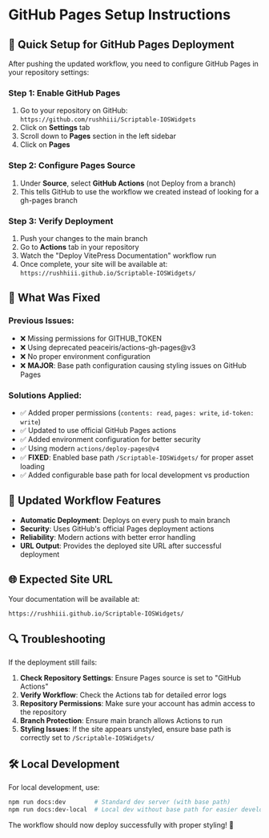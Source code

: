 # GitHub Pages Setup Instructions

## 🚀 Quick Setup for GitHub Pages Deployment

After pushing the updated workflow, you need to configure GitHub Pages in your repository settings:

### Step 1: Enable GitHub Pages

1. Go to your repository on GitHub: `https://github.com/rushhiii/Scriptable-IOSWidgets`
2. Click on **Settings** tab
3. Scroll down to **Pages** section in the left sidebar
4. Click on **Pages**

### Step 2: Configure Pages Source

1. Under **Source**, select **GitHub Actions** (not Deploy from a branch)
2. This tells GitHub to use the workflow we created instead of looking for a gh-pages branch

### Step 3: Verify Deployment

1. Push your changes to the main branch
2. Go to **Actions** tab in your repository
3. Watch the "Deploy VitePress Documentation" workflow run
4. Once complete, your site will be available at: `https://rushhiii.github.io/Scriptable-IOSWidgets/`

## 🔧 What Was Fixed

### Previous Issues:
- ❌ Missing permissions for GITHUB_TOKEN
- ❌ Using deprecated peaceiris/actions-gh-pages@v3
- ❌ No proper environment configuration
- ❌ **MAJOR**: Base path configuration causing styling issues on GitHub Pages

### Solutions Applied:
- ✅ Added proper permissions (`contents: read`, `pages: write`, `id-token: write`)
- ✅ Updated to use official GitHub Pages actions
- ✅ Added environment configuration for better security
- ✅ Using modern `actions/deploy-pages@v4`
- ✅ **FIXED**: Enabled base path `/Scriptable-IOSWidgets/` for proper asset loading
- ✅ Added configurable base path for local development vs production

## 📝 Updated Workflow Features

- **Automatic Deployment**: Deploys on every push to main branch
- **Security**: Uses GitHub's official Pages deployment actions
- **Reliability**: Modern actions with better error handling
- **URL Output**: Provides the deployed site URL after successful deployment

## 🌐 Expected Site URL

Your documentation will be available at:
```
https://rushhiii.github.io/Scriptable-IOSWidgets/
```

## 🔍 Troubleshooting

If the deployment still fails:

1. **Check Repository Settings**: Ensure Pages source is set to "GitHub Actions"
2. **Verify Workflow**: Check the Actions tab for detailed error logs
3. **Repository Permissions**: Make sure your account has admin access to the repository
4. **Branch Protection**: Ensure main branch allows Actions to run
5. **Styling Issues**: If the site appears unstyled, ensure base path is correctly set to `/Scriptable-IOSWidgets/`

## 🛠️ Local Development

For local development, use:
```bash
npm run docs:dev        # Standard dev server (with base path)
npm run docs:dev-local  # Local dev without base path for easier development
```

The workflow should now deploy successfully with proper styling! 🎉
